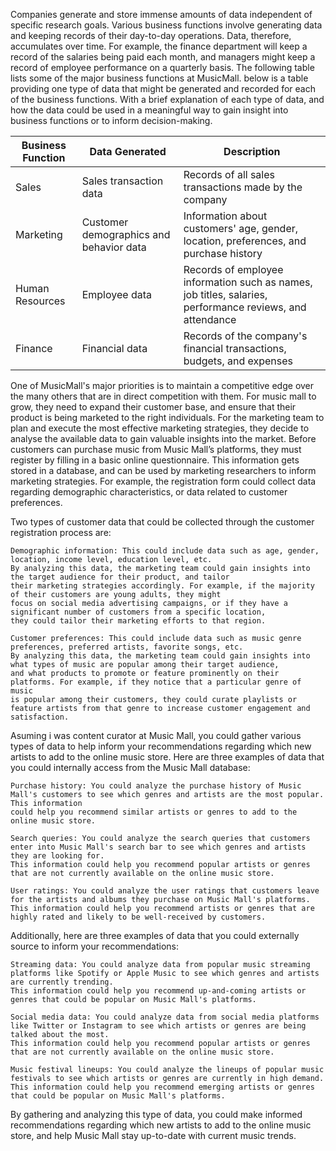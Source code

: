 Companies generate and store immense amounts of data independent of specific research goals. 
Various business functions involve generating data and keeping records of their day-to-day operations. 
Data, therefore, accumulates over time. For example, the finance department will keep a record of the salaries being paid each month,
and managers might keep a record of employee performance on a quarterly basis. 
The following table lists some of the major business functions at MusicMall. below is a table providing one type of data that
might be generated and recorded for each of the business functions. With a brief explanation of each type of data, and how the data 
could be used in a meaningful way to gain insight into business functions or to inform decision-making. 

| Business Function | Data Generated | Description |
| --- | --- | --- |
| Sales | Sales transaction data | Records of all sales transactions made by the company |
| Marketing | Customer demographics and behavior data | Information about customers' age, gender, location, preferences, and purchase history |
| Human Resources | Employee data | Records of employee information such as names, job titles, salaries, performance reviews, and attendance |
| Finance | Financial data | Records of the company's financial transactions, budgets, and expenses |

One of MusicMall's major priorities is to maintain a competitive edge over the many others that are in direct competition with them. For music mall to grow,
they need to expand their customer base, and ensure that their product is being marketed to the right individuals. For the marketing team to plan and execute 
the most effective marketing strategies, they decide to analyse the available data to gain valuable insights into the market. 
Before customers can purchase music from Music Mall’s platforms, they must register by filling in a basic online questionnaire. This information gets stored 
in a database, and can be used by marketing researchers to inform marketing strategies. For example, the registration form could collect data 
regarding demographic characteristics, or data related to customer preferences. 

Two types of customer data that could be collected through the customer registration process are:

    Demographic information: This could include data such as age, gender, location, income level, education level, etc. 
    By analyzing this data, the marketing team could gain insights into the target audience for their product, and tailor
    their marketing strategies accordingly. For example, if the majority of their customers are young adults, they might
    focus on social media advertising campaigns, or if they have a significant number of customers from a specific location,
    they could tailor their marketing efforts to that region.

    Customer preferences: This could include data such as music genre preferences, preferred artists, favorite songs, etc. 
    By analyzing this data, the marketing team could gain insights into what types of music are popular among their target audience,
    and what products to promote or feature prominently on their platforms. For example, if they notice that a particular genre of music 
    is popular among their customers, they could curate playlists or feature artists from that genre to increase customer engagement and satisfaction.
    
Asuming i was content curator at Music Mall, you could gather various types of data to help inform your recommendations regarding which new artists to add 
to the online music store. Here are three examples of data that you could internally access from the Music Mall database:

    Purchase history: You could analyze the purchase history of Music Mall's customers to see which genres and artists are the most popular. This information
    could help you recommend similar artists or genres to add to the online music store.

    Search queries: You could analyze the search queries that customers enter into Music Mall's search bar to see which genres and artists they are looking for.
    This information could help you recommend popular artists or genres that are not currently available on the online music store.

    User ratings: You could analyze the user ratings that customers leave for the artists and albums they purchase on Music Mall's platforms. 
    This information could help you recommend artists or genres that are highly rated and likely to be well-received by customers.

Additionally, here are three examples of data that you could externally source to inform your recommendations:

    Streaming data: You could analyze data from popular music streaming platforms like Spotify or Apple Music to see which genres and artists are currently trending.
    This information could help you recommend up-and-coming artists or genres that could be popular on Music Mall's platforms.

    Social media data: You could analyze data from social media platforms like Twitter or Instagram to see which artists or genres are being talked about the most.
    This information could help you recommend popular artists or genres that are not currently available on the online music store.

    Music festival lineups: You could analyze the lineups of popular music festivals to see which artists or genres are currently in high demand. 
    This information could help you recommend emerging artists or genres that could be popular on Music Mall's platforms.

By gathering and analyzing this type of data, you could make informed recommendations regarding which new artists to add to the online music store,
and help Music Mall stay up-to-date with current music trends.
